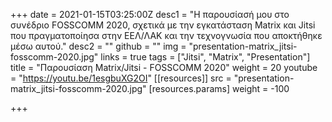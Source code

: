 +++
date = 2021-01-15T03:25:00Z
desc1 = "Η παρουσίασή μου στο συνέδριο FOSSCOMM 2020, σχετικά με την εγκατάσταση Matrix και Jitsi που πραγματοποίησα στην  ΕΕΛ/ΛΑΚ και την τεχνογνωσία που αποκτήθηκε μέσω αυτού."
desc2 = ""
github = ""
img = "presentation-matrix_jitsi-fosscomm-2020.jpg"
links = true
tags = ["Jitsi", "Matrix", "Presentation"]
title = "Παρουσίαση Matrix/Jitsi - FOSSCOMM 2020"
weight = 20
youtube = "https://youtu.be/1esgbuXG2OI"
[[resources]]
src = "presentation-matrix_jitsi-fosscomm-2020.jpg"
[resources.params]
weight = -100

+++
